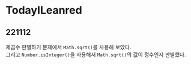 # TodayILeanred

## 221112 <br>
제곱수 판별하기 문제에서 `Math.sqrt()`를 사용해 보았다. <br>
그리고 `Number.isInteger()`을 사용해서 `Math.sqrt()`의 값이 정수인지 판별했다.
